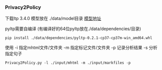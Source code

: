 ### Privacy2Policy

下载ltp 3.4.0 模型放在 ./data/model目录
[模型地址](http://ltp.ai/download.html)




pyltp需要自编译 (有编译好的64位pyltp放在./data/dependencies/目录)
```
pip install ./data/dependencies/pyltp-0.2.1-cp37-cp37m-win_amd64.whl
```


使用
-i 指定mhtml文件/文件夹
-m 指定标记文件/文件夹
-p 记录分析结果
-s 分析指定句子
```
Privacy2Policy.py -l ./input/mhtml -m ./input/markfiles -p
```